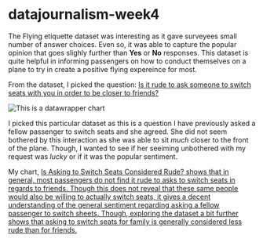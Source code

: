 # datajournalism-week4


The Flying etiquette dataset was interesting as it gave surveyees small number of answer choices. Even so, it was able to capture the popular opinion that goes slighly further than **Yes** or **No** responses. This dataset is quite helpful in informing passengers on how to conduct themselves on a plane to try in create a positive flying expereince for most. 

From the dataset, I picked the question: <ins>Is it rude to ask someone to switch seats with you in order to be closer to friends?<ins>

![This is a datawrapper chart](/Users/edengonzalez/Downloads/is-asking-to-switch-seats-considered-rude-.png)


I picked this particular dataset as this is a question I have previously asked a fellow passenger to switch seats and she agreed. She did not seem bothered by this interaction as she was able to sit *much* closer to the front of the plane. Though, I wanted to see if her seeiming unbothered with my request was *lucky* or if it was the popular sentiment. 

My chart, <ins>Is Asking to Switch Seats Considered Rude?<ins>  shows that in general, most passengers do not find it rude to asks to switch seats in regards to friends. Though this does not reveal that these same people would also be willing to actually switch seats, it gives a decent understanding of the general sentiment regarding asking a fellow passenger to switch sheets. Though, exploring the dataset a bit further shows that asking to switch seats for family is generally considered less rude than for friends. 


